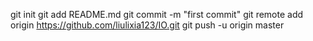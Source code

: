 git init
git add README.md
git commit -m "first commit"
git remote add origin https://github.com/liulixia123/IO.git
git push -u origin master